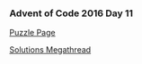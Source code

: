 ### Advent of Code 2016 Day 11

[Puzzle Page](https://adventofcode.com/2016/day/11)

[Solutions Megathread](https://www.reddit.com/r/adventofcode/comments/5hoia9/2016_day_11_solutions/)
